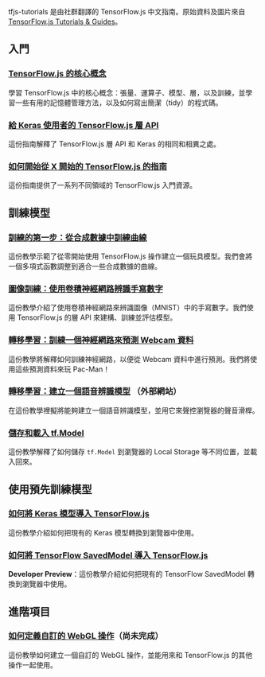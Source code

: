 tfjs-tutorials 是由社群翻譯的 TensorFlow.js 中文指南。原始資料及圖片來自 [TensorFlow.js Tutorials & Guides](https://js.tensorflow.org/tutorials/)。

## 入門

### [TensorFlow.js 的核心概念](/tutorials/core-concepts.md)

學習 TensorFlow.js 中的核心概念：張量、運算子、模型、層，以及訓練，並學習一些有用的記憶體管理方法，以及如何寫出簡潔（tidy）的程式碼。

### [給 Keras 使用者的 TensorFlow.js 層 API](/tutorials/tfjs-layers-for-keras-users.md)

這份指南解釋了 TensorFlow.js 層 API 和 Keras 的相同和相異之處。

### [如何開始從 X 開始的 TensorFlow.js 的指南](/tutorials/how-to-get-started.md)

這份指南提供了一系列不同領域的 TensorFlow.js 入門資源。

## 訓練模型

### [訓練的第一步：從合成數據中訓練曲線](/tutorials/fit-curve.md)

這份教學示範了從零開始使用 TensorFlow.js 操作建立一個玩具模型。我們會將一個多項式函數調整到適合一些合成數據的曲線。

### [圖像訓練：使用卷積神經網路辨識手寫數字](/tutorials/mnist.md)

這份教學介紹了使用卷積神經網路來辨識圖像（MNIST）中的手寫數字。我們使用 TensorFlow.js 的層 API 來建構、訓練並評估模型。

### [轉移學習：訓練一個神經網路來預測 Webcam 資料](/tutorials/webcam-transfer-learning.md)

這份教學將解釋如何訓練神經網路，以便從 Webcam 資料中進行預測。我們將使用這些預測資料來玩 Pac-Man！

### [轉移學習：建立一個語音辨識模型](https://codelabs.developers.google.com/codelabs/tensorflowjs-audio-codelab/index.htm) （外部網站）

在這份教學裡擬將能夠建立一個語音辨識模型，並用它來聲控瀏覽器的聲音滑桿。

### [儲存和載入 tf.Model](/tutorials/model-save-load.md)

這份教學解釋了如何儲存 `tf.Model` 到瀏覽器的 Local Storage 等不同位置，並載入回來。

## 使用預先訓練模型

### [如何將 Keras 模型導入 TensorFlow.js](/tutorials/import-keras.md)

這份教學介紹如何把現有的 Keras 模型轉換到瀏覽器中使用。

### [如何將 TensorFlow SavedModel 導入 TensorFlow.js](https://github.com/tensorflow/tfjs-converter)

**Developer Preview**：這份教學介紹如何把現有的 TensorFlow SavedModel 轉換到瀏覽器中使用。

## 進階項目

### [如何定義自訂的 WebGL 操作](/tutorials/custom-webgo-op.md)（尚未完成）

這份教學如何建立一個自訂的 WebGL 操作，並能用來和 TensorFlow.js 的其他操作一起使用。
